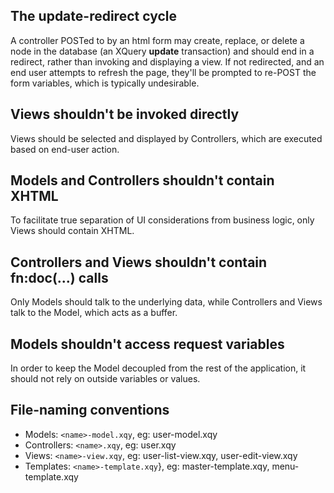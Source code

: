 ## The update-redirect cycle ##

A controller POSTed to by an html form may create, replace, or delete a node in the database (an XQuery **update** transaction) and should end in a redirect, rather than invoking and displaying a view.  If not redirected, and an end user attempts to refresh the page, they'll be prompted to re-POST the form variables, which is typically undesirable.

## Views shouldn't be invoked directly ##

Views should be selected and displayed by Controllers, which are executed based on end-user action.

## Models and Controllers shouldn't contain XHTML ##

To facilitate true separation of UI considerations from business logic, only Views should contain XHTML.

## Controllers and Views shouldn't contain fn:doc(...) calls ##

Only Models should talk to the underlying data, while Controllers and Views talk to the Model, which acts as a buffer.

## Models shouldn't access request variables ##

In order to keep the Model decoupled from the rest of the application, it should not rely on outside variables or values.

## File-naming conventions ##

  * Models: `<name>-model.xqy`, eg: user-model.xqy
  * Controllers: `<name>.xqy`, eg: user.xqy
  * Views: `<name>-view.xqy`, eg: user-list-view.xqy, user-edit-view.xqy
  * Templates: `<name>-template.xqy`}, eg: master-template.xqy, menu-template.xqy